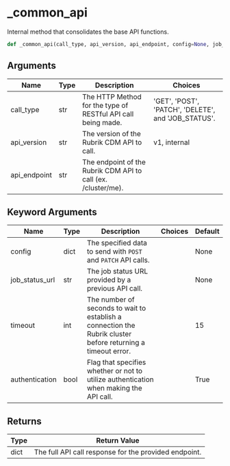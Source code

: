 # _common_api

Internal method that consolidates the base API functions.
```py
def _common_api(call_type, api_version, api_endpoint, config=None, job_status_url=None, timeout=15, authentication=True)
```

## Arguments
| Name        | Type | Description                                                                 | Choices |
|-------------|------|-----------------------------------------------------------------------------|---------|
| call_type  | str  | The HTTP Method for the type of RESTful API call being made.  |    'GET', 'POST', 'PATCH', 'DELETE', and 'JOB_STATUS'.     |
| api_version  | str  | The version of the Rubrik CDM API to call.  |    v1, internal     |
| api_endpoint  | str  | The endpoint of the Rubrik CDM API to call (ex. /cluster/me). |         |
## Keyword Arguments
| Name        | Type | Description                                                                 | Choices | Default |
|-------------|------|-----------------------------------------------------------------------------|---------|---------|
| config  | dict  | The specified data to send with `POST` and `PATCH` API calls.  |         |    None     |
| job_status_url  | str  | The job status URL provided by a previous API call.  |         |    None     |
| timeout  | int  | The number of seconds to wait to establish a connection the Rubrik cluster before returning a timeout error.  |         |    15     |
| authentication  | bool  | Flag that specifies whether or not to utilize authentication when making the API call.  |         |    True     |

## Returns
| Type | Return Value                                                                                   |
|------|-----------------------------------------------------------------------------------------------|
| dict  | The full API call response for the provided endpoint. |

